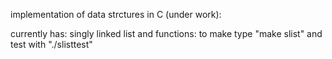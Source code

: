 implementation of data strctures in C (under work):

currently has:
singly linked list and functions: to make type "make slist" and test with "./slisttest"
